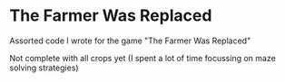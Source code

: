# The Farmer Was Replaced

Assorted code I wrote for the game "The Farmer Was Replaced"

Not complete with all crops yet (I spent a lot of time focussing on maze solving strategies)